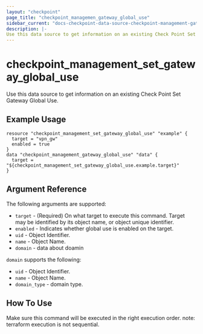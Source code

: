 ```yaml
---
layout: "checkpoint"
page_title: "checkpoint_managemen_gateway_global_use"
sidebar_current: "docs-checkpoint-data-source-checkpoint-management-gateway-global-use"
description: |-
Use this data source to get information on an existing Check Point Set Gateway Global Use.
---
```


# checkpoint_management_set_gateway_global_use

Use this data source to get information on an existing Check Point Set Gateway Global Use.

## Example Usage


```hcl
resource "checkpoint_management_set_gateway_global_use" "example" {
  target = "vpn_gw"
  enabled = true
}
data "checkpoint_management_gateway_global_use" "data" {
  target = "${checkpoint_management_set_gateway_global_use.example.target}"
}
```

## Argument Reference

The following arguments are supported:

* `target` - (Required) On what target to execute this command. Target may be identified by its object name, or object unique identifier.
* `enabled` -  Indicates whether global use is enabled on the target. 
* `uid` - Object Identifier.
* `name` - Object Name.
* `domain` - data about doamin

`domain` supports the following:

* `uid` - Object Identifier.
* `name` - Object Name.
* `domain_type` - domain type.


## How To Use
Make sure this command will be executed in the right execution order. 
note: terraform execution is not sequential.  

